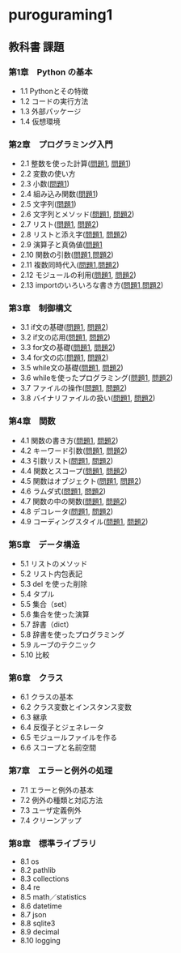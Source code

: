 # puroguraming1
## 教科書 課題
### 第1章　Python **の基本**
* 1.1 Pythonとその特徴
* 1.2 コードの実行方法
* 1.3 外部パッケージ
* 1.4 仮想環境
### 第2章　**プログラミング入門**
* 2.1 整数を使った計算([問題1](ch2/Q2_1_1.py), [問題1](ch2/Q2_1_2.py)) 
* 2.2 変数の使い方
* 2.3 小数([問題1](ch2/Q2_3_1.py))
* 2.4 組み込み関数([問題1](ch2/Q2_4_1.py))
* 2.5 文字列([問題1](ch2/Q2_5_1.py))
* 2.6 文字列とメソッド([問題1](ch2/Q2_6_1.py), [問題2](ch2/Q2_6_2.py))
* 2.7 リスト([問題1](ch2/Q2_7_1.py), [問題2](ch2/Q2_7_2.py))
* 2.8 リストと添え字([問題1](ch2/Q2_8_1.py), [問題2](ch2/Q2_8_2.py))
* 2.9 演算子と真偽値([問題1](ch2/Q2_9_1.py)
* 2.10 関数の引数([問題1](ch2/Q2_10_1.py),[問題2](ch2/Q2_10_2.py))
* 2.11 複数同時代入([問題1](ch2/Q2_11_1.py),[問題2](ch2/Q2_11_2.py))
* 2.12 モジュールの利用([問題1](ch2/Q2_12_1.py), [問題2](ch2/Q2_12_2.py))
* 2.13 importのいろいろな書き方([問題1](ch2/Q2_13_1.py),[問題2](ch2/Q2_13_2.py))
### 第3章　**制御構文**
* 3.1 if文の基礎([問題1](ch3/Q3_1_1.py), [問題2](ch3/Q3_1_2.py))
* 3.2 if文の応用([問題1](ch3/Q3_2_1.py), [問題2](ch3/Q3_2_2.py))
* 3.3 for文の基礎([問題1](ch3/Q3_3_1.py), [問題2](ch3/Q3_3_2.py))
* 3.4 for文の応([問題1](ch3/Q3_4_1.py), [問題2](ch3/Q3_4_2,py))
* 3.5 while文の基礎([問題1](), [問題2]())
* 3.6 whileを使ったプログラミング([問題1](), [問題2]())
* 3.7 ファイルの操作([問題1](), [問題2]())
* 3.8 バイナリファイルの扱い([問題1](), [問題2]())
### 第4章　**関数**
* 4.1 関数の書き方([問題1](), [問題2]())
* 4.2 キーワード引数([問題1](), [問題2]())
* 4.3 引数リスト([問題1](), [問題2]())
* 4.4 関数とスコープ([問題1](), [問題2]())
* 4.5 関数はオブジェクト([問題1](), [問題2]())
* 4.6 ラムダ式([問題1](), [問題2]())
* 4.7 関数の中の関数([問題1](), [問題2]())
* 4.8 デコレータ([問題1](), [問題2]())
* 4.9 コーディングスタイル([問題1](), [問題2]())
### 第5章　**データ構造**
* 5.1 リストのメソッド
* 5.2 リスト内包表記
* 5.3 del を使った削除
* 5.4 タプル
* 5.5 集合（set）
* 5.6 集合を使った演算
* 5.7 辞書（dict）
* 5.8 辞書を使ったプログラミング
* 5.9 ループのテクニック
* 5.10 比較
### 第6章　**クラス**
* 6.1 クラスの基本
* 6.2 クラス変数とインスタンス変数
* 6.3 継承
* 6.4 反復子とジェネレータ
* 6.5 モジュールファイルを作る
* 6.6 スコープと名前空間
### 第7章　**エラーと例外の処理**
* 7.1 エラーと例外の基本
* 7.2 例外の種類と対応方法
* 7.3 ユーザ定義例外
* 7.4 クリーンアップ
### 第8章　**標準ライブラリ**
* 8.1 os
* 8.2 pathlib
* 8.3 collections
* 8.4 re
* 8.5 math／statistics
* 8.6 datetime
* 8.7 json
* 8.8 sqlite3
* 8.9 decimal
* 8.10 logging
